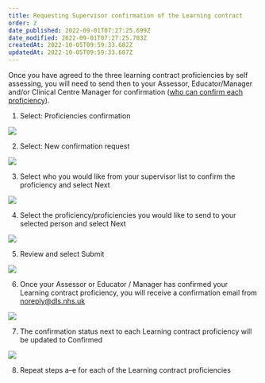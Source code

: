 ```yaml
---
title: Requesting Supervisor confirmation of the Learning contract​
order: 2
date_published: 2022-09-01T07:27:25.699Z
date_modified: 2022-09-01T07:27:25.703Z
createdAt: 2022-10-05T09:59:33.682Z
updatedAt: 2022-10-05T09:59:33.687Z
---
```

Once you have agreed to the three learning contract proficiencies by self assessing, you will need to send then to your Assessor, Educator/Manager and/or Clinical Centre Manager for confirmation ([who can confirm each proficiency](/user-guide/learner/04-learning-contract)). ​

1. Select: Proficiencies confirmation​

![](/img/le-01-request-1.jpg)

2. Select: New confirmation request​

![](/img/le-01-request-2.jpg)

3. Select who you would like from your supervisor list to confirm the proficiency and select Next​

![](/img/le-01-request-3.jpg)

4. Select the proficiency/proficiencies you would like to send to your selected person and select Next​

![](/img/le-01-request-4.jpg)

5. Review and select Submit​

![](/img/le-01-request-5.jpg)

6. Once your Assessor or Educator / Manager has confirmed your Learning contract proficiency, you will receive a confirmation email from noreply@dls.nhs.uk​

![](/img/le-01-contract-5.jpg)

7. The confirmation status next to each Learning contract proficiency will be updated to Confirmed ​

![](/img/le-01-contract-6.jpg)

8. Repeat steps a–e  for each of the Learning contract proficiencies​